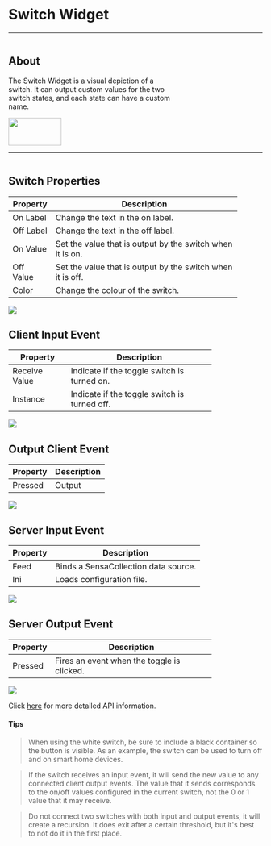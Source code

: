 <!-- Switch Help Markdown -->
<link rel="stylesheet" type="text/css" media="all" href="/help/markdown_styles.css"/>
<br>

# Switch Widget

___
<div class="column-container">
<div class="column row-container" style="width:65%">


## About
The Switch Widget is a visual depiction of a switch. It can output custom values for the two switch states, and each state can have a custom name.

</div>

<div class="column row-container">
<img src="/images/help/switch/switch_red.png" width="105" height="55"/>
</div>
</div>

___

<div class="column-container">
<div class="column row-container" style="width:90%;">

## Switch Properties
| Property | Description |
| -------- | ----------- |
| On Label | Change the text in the on label. |
| Off Label | Change the text in the off label. |
| On Value | Set the value that is output by the switch when it is on. |
| Off Value | Set the value that is output by the switch when it is off. |
| Color | Change the colour of the switch. |

</div>
<div class="column row-container">
<img src="/images/help/switch/swtich_widget_specific.png">
</div>
</div>


<div class="column-container">
<div class="column row-container" style="width:80%;">

## Client Input Event
| Property | Description |
| -------- | ----------- |
| Receive Value | Indicate if the toggle switch is turned on. |
| Instance | Indicate if the toggle switch is turned off.  |

</div>
<div class="column row-container">
<img src="/images/help/switch/switch_client_input_receive.png">
</div>
</div>


<div class="column-container">
<div class="column row-container" style="width:80%;">

## Output Client Event
| Property | Description |
| -------- | ----------- |
| Pressed | Output | Fires an event when the toggle is clicked. |

</div>
<div class="column row-container">
<img src="/images/help/switch/switch_client_pressed.png">
</div>
</div>


<div class="column-container">
<div class="column row-container" style="width:80%;">

## Server Input Event
| Property | Description |
| -------- | ----------- |
| Feed | Binds a SensaCollection data source. |
| Ini | Loads configuration file. |

</div>
<div class="column row-container">
<img src="/images/help/switch/switch_server_input_feed.png">
</div>
</div>


<div class="column-container">
<div class="column row-container" style="width:80%;">

## Server Output Event
| Property | Description |
| -------- | ----------- |
| Pressed | Fires an event when the toggle is clicked. |

</div>
<div class="column row-container">
<img src="/images/help/switch/switch_server_pressed.png">
</div>
</div>

Click [here](http:www.google.com "API Info") for more detailed API information.

#### Tips
> When using the white switch, be sure to include a black container so the button is visible.
As an example, the switch can be used to turn off and on smart home devices.

> If the switch receives an input event, it will send the new value to any connected client output events. The value that it sends corresponds to the on/off values configured in the current switch, not the 0 or 1 value that it may receive.

> Do not connect two switches with both input and output events, it will create a recursion. It does exit after a certain threshold, but it's best to not do it in the first place.
